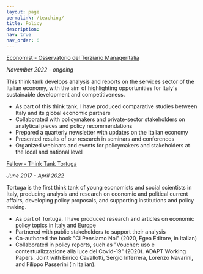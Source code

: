 ```yaml
---
layout: page
permalink: /teaching/
title: Policy
description: 
nav: true
nav_order: 6
---
```

<a href='https://www.manageritalia.it/osservatorio-del-terziario/'>Economist - Osservatorio del Terziario Manageritalia</a>

*November 2022 - ongoing*

This think tank develops analysis and reports on the services sector of the Italian economy, with the aim of  highlighting opportunities for Italy's sustainable development and competitiveness. 
- As part of this think tank, I have produced comparative studies between Italy and its global economic partners
- Collaborated with policymakers and private-sector stakeholders on analytical pieces and policy recommendations
- Prepared a quarterly newsletter with updates on the Italian economy
- Presented results of our research in seminars and conferences
- Organized webinars and events for policymakers and stakeholders at the local and national level

<a href='https://www.tortuga-econ.it/'>Fellow - Think Tank Tortuga</a>

*June 2017 - April 2022*

Tortuga is the first think tank of young economists and social scientists in Italy, producing analysis and research on economic and political current affairs, developing policy proposals, and supporting institutions and policy making.
- As part of Tortuga, I have produced research and articles on economic policy topics in Italy and Europe
- Partnered with public stakeholders to support their analysis
- Co-authored the book "Ci Pensiamo Noi" (2020, Egea Editore, in Italian)
- Collaborated in policy reports, such as "Voucher: uso e contestualizzazione alla luce del Covid-19" (2020). ADAPT Working Papers. Joint with Enrico Cavallotti, Sergio Inferrera, Lorenzo Navarini, and Filippo Passerini (in Italian).

